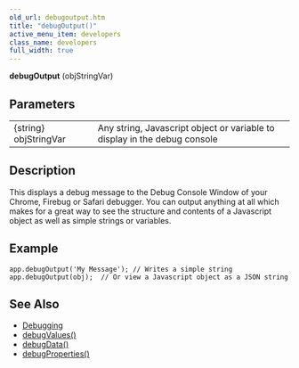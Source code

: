 ```yaml
---
old_url: debugoutput.htm
title: "debugOutput()"
active_menu_item: developers
class_name: developers
full_width: true
---
```



**debugOutput** (objStringVar)

## Parameters

<table>
<tr>
<td width="142">
{string} objStringVar

</td>
<td width="15">
</td>
<td width="723">
Any string, Javascript object or variable to display in the debug console

</td>
</tr>
</table>

## Description

This displays a debug message to the Debug Console Window of your Chrome, Firebug or Safari debugger. You can output anything at all which makes for a great way to see the structure and contents of a Javascript object as well as simple strings or variables.

## Example

    app.debugOutput('My Message'); // Writes a simple string
    app.debugOutput(obj);  // Or view a Javascript object as a JSON string
   

## See Also

 - [Debugging](/developers/documentation/product-guide/advanced-features/testing-apps/debugging)
 - [debugValues()](/developers/documentation/scripting-apis/client-api/app-functions/debugvalues)
 - [debugData()](/developers/documentation/scripting-apis/client-api/app-functions/debugdata)
 - [debugProperties()](/developers/documentation/scripting-apis/client-api/app-functions/debugproperties)

